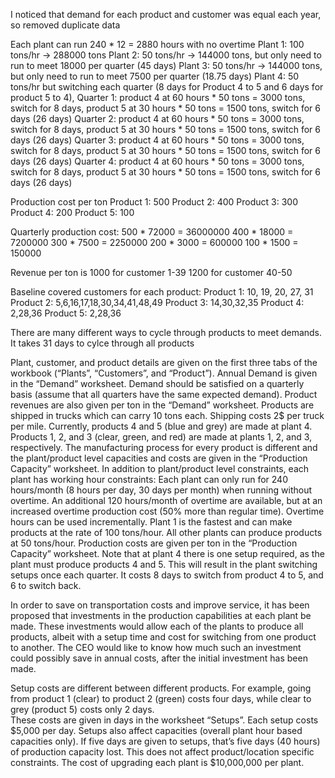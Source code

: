 I noticed that demand for each product and customer was equal each year, so removed duplicate data

Each plant can run 240 * 12 = 2880 hours with no overtime
Plant 1: 100 tons/hr -> 288000 tons
Plant 2: 50 tons/hr -> 144000 tons, but only need to run to meet 18000 per quarter (45 days)
Plant 3: 50 tons/hr -> 144000 tons, but only need to run to meet 7500 per quarter (18.75 days)
Plant 4: 50 tons/hr but switching each quarter (8 days for Product 4 to 5 and 6 days for product 5 to 4),
Quarter 1: product 4 at 60 hours * 50 tons = 3000 tons, switch for 8 days, product 5 at 30 hours * 50 tons = 1500 tons, switch for 6 days (26 days)
Quarter 2: product 4 at 60 hours * 50 tons = 3000 tons, switch for 8 days, product 5 at 30 hours * 50 tons = 1500 tons, switch for 6 days (26 days)
Quarter 3: product 4 at 60 hours * 50 tons = 3000 tons, switch for 8 days, product 5 at 30 hours * 50 tons = 1500 tons, switch for 6 days (26 days)
Quarter 4: product 4 at 60 hours * 50 tons = 3000 tons, switch for 8 days, product 5 at 30 hours * 50 tons = 1500 tons, switch for 6 days (26 days)

Production cost per ton
Product 1: 500
Product 2: 400
Product 3: 300
Product 4: 200
Product 5: 100

Quarterly production cost:
500 * 72000 = 36000000
400 * 18000 = 7200000
300 * 7500 = 2250000
200 * 3000 = 600000
100 * 1500 = 150000

Revenue per ton is 1000 for customer 1-39
1200 for customer 40-50

Baseline covered customers for each product:
Product 1: 10, 19, 20, 27, 31
Product 2: 5,6,16,17,18,30,34,41,48,49
Product 3: 14,30,32,35
Product 4: 2,28,36
Product 5: 2,28,36

There are many different ways to cycle through products to meet demands. It takes 31 days to cylce through all products

Plant, customer, and product details are given on the first three tabs of the workbook (“Plants”, “Customers”, and “Product”).
Annual Demand is given in the “Demand” worksheet.  Demand should be satisfied on a quarterly basis (assume that all quarters have the same expected demand).
Product revenues are also given per ton in the “Demand” worksheet. 
Products are shipped in trucks which can carry 10 tons each.  Shipping costs 2$ per truck per mile.
Currently, products 4 and 5 (blue and grey) are made at plant 4.  Products 1, 2, and 3 (clear, green, and red) are made at plants 1, 2, and 3, respectively.
The manufacturing process for every product is different and the plant/product level capacities and costs are given in the “Production Capacity” worksheet.
In addition to plant/product level constraints, each plant has working hour constraints:
Each plant can only run for 240 hours/month (8 hours per day, 30 days per month) when running without overtime. 
An additional 120 hours/month of overtime are available, but at an increased overtime production cost (50% more than regular time). Overtime hours can be used incrementally.
Plant 1 is the fastest and can make products at the rate of 100 tons/hour. 
All other plants can produce products at 50 tons/hour.
Production costs are given per ton in the “Production Capacity” worksheet.
Note that at plant 4 there is one setup required, as the plant must produce products 4 and 5. This will result in the plant switching setups once each quarter. It costs 8 days to switch from product 4 to 5, and 6 to switch back.

In order to save on transportation costs and improve service, it has been proposed that investments in the production capabilities at each plant be made.  These investments would allow each of the plants to produce all products, albeit with a setup time and cost for switching from one product to another.  The CEO would like to know how much such an investment could possibly save in annual costs, after the initial investment has been made.  

Setup costs are different between different products. 
For example, going from product 1 (clear) to product 2 (green) costs four days, while clear to grey (product 5) costs only 2 days.  
These costs are given in days in the worksheet “Setups”.  Each setup costs $5,000 per day.
Setups also affect capacities (overall plant hour based capacities only).  If five days are given to setups, that’s five days (40 hours) of production capacity lost.
This does not affect product/location specific constraints.
The cost of upgrading each plant is $10,000,000 per plant.

